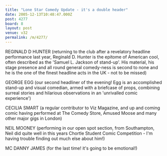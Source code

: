 ```yaml
---
title: "Lone Star Comedy Update - it's a double header"
date: 2005-12-13T10:48:47.000Z
post: 4277
board: 8
layout: post
venue: v32
permalink: /m/4277/
---
```

REGINALD D HUNTER (returning to the club after a revelatory headline performance last year, Reginald D. Hunter is the epitome of American cool, often described as the 'Samuel L. Jackson of stand-up'.  His material, his stage presence and all round general comedy-ness is second to none and he is the one of the finest headline acts in the UK - not to be missed)

GEORGE EGG (our second headliner of the evening!  Egg is an accomplished stand-up and visual comedian, armed with a briefcase of props, combining surreal stories and hilarious observations in an 'unrivalled comic experience')

CECILIA SMART (a regular contributor to Viz Magazine, and up and coming comic having performed at The Comedy Store, Amused Moose and many other major gigs in London)

NEIL MOONEY (performing in our open spot section, from Southampton, Neil did quite well in this years Chortle Student Comic Competition - I'm having trouble finding out much else about him!)

MC DANNY JAMES (for the last time!  it's going to be emotional!)
